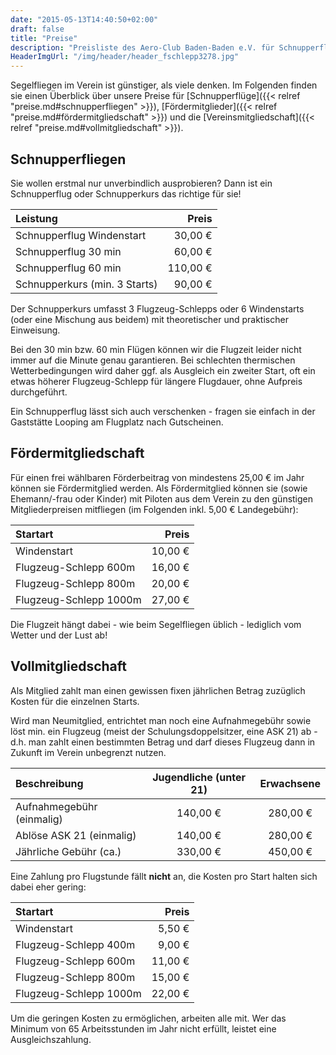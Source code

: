 ```yaml
---
date: "2015-05-13T14:40:50+02:00"
draft: false
title: "Preise"
description: "Preisliste des Aero-Club Baden-Baden e.V. für Schnupperflüge, Fördermitgliedschaft und Vereinsmitgliedschaft."
HeaderImgUrl: "/img/header/header_fschlepp3278.jpg"
---
```


Segelfliegen im Verein ist günstiger, als viele denken. Im Folgenden finden sie einen Überblick über unsere Preise für [Schnupperflüge]({{< relref "preise.md#schnupperfliegen" >}}), [Fördermitglieder]({{< relref "preise.md#fördermitgliedschaft" >}}) und die [Vereinsmitgliedschaft]({{< relref "preise.md#vollmitgliedschaft" >}}).

Schnupperfliegen
----------------
Sie wollen erstmal nur unverbindlich ausprobieren? Dann ist ein Schnupperflug oder Schnupperkurs das richtige für sie!

| Leistung                      |    Preis |
| :---------------------------- | -------: |
| Schnupperflug Windenstart     |  30,00 € |
| Schnupperflug 30 min          |  60,00 € |
| Schnupperflug 60 min          | 110,00 € |
| Schnupperkurs (min. 3 Starts) |  90,00 € |

Der Schnupperkurs umfasst 3 Flugzeug-Schlepps oder 6 Windenstarts (oder eine Mischung aus beidem) mit theoretischer und praktischer Einweisung.

Bei den 30 min bzw. 60 min Flügen können wir die Flugzeit leider nicht immer auf die Minute genau garantieren. Bei schlechten thermischen Wetterbedingungen wird daher ggf. als Ausgleich ein zweiter Start, oft ein etwas höherer Flugzeug-Schlepp für längere Flugdauer, ohne Aufpreis durchgeführt.

Ein Schnupperflug lässt sich auch verschenken - fragen sie einfach in der Gaststätte Looping am Flugplatz nach Gutscheinen.

Fördermitgliedschaft
--------------------

Für einen frei wählbaren Förderbeitrag von mindestens 25,00 € im Jahr können sie Fördermitglied werden.
Als Fördermitglied können sie (sowie Ehemann/-frau oder Kinder) mit Piloten aus dem Verein zu den günstigen Mitgliederpreisen mitfliegen (im Folgenden inkl. 5,00 € Landegebühr):  

| Startart                |    Preis |
| :---------------------- | -------: |
| Windenstart             |  10,00 € |
| Flugzeug-Schlepp 600m   |  16,00 € |
| Flugzeug-Schlepp 800m   |  20,00 € |
| Flugzeug-Schlepp 1000m  |  27,00 € |

Die Flugzeit hängt dabei - wie beim Segelfliegen üblich - lediglich vom Wetter und der Lust ab!

Vollmitgliedschaft
------------------

Als Mitglied zahlt man einen gewissen fixen jährlichen Betrag zuzüglich Kosten für die einzelnen Starts.

Wird man Neumitglied, entrichtet man noch eine Aufnahmegebühr sowie löst min. ein Flugzeug (meist der Schulungsdoppelsitzer, eine ASK 21) ab - d.h. man zahlt einen bestimmten Betrag und darf dieses Flugzeug dann in Zukunft im Verein unbegrenzt nutzen.

| Beschreibung              | Jugendliche (unter 21) | Erwachsene |
| :------------------------ | :--------------------: | :--------: |
| Aufnahmegebühr (einmalig) | 140,00 €               | 280,00 €   |
| Ablöse ASK 21 (einmalig)  | 140,00 €               | 280,00 €   |
| Jährliche Gebühr (ca.)    | 330,00 €               | 450,00 €   |

Eine Zahlung pro Flugstunde fällt **nicht** an, die Kosten pro Start halten sich dabei eher gering:

| Startart                 | Preis   |
| :----------------------- | ------: |
| Windenstart              |  5,50 € |
| Flugzeug-Schlepp 400m    |  9,00 € |
| Flugzeug-Schlepp 600m    | 11,00 € |
| Flugzeug-Schlepp 800m    | 15,00 € |
| Flugzeug-Schlepp 1000m   | 22,00 € |

Um die geringen Kosten zu ermöglichen, arbeiten alle mit. Wer das Minimum von 65 Arbeitsstunden im Jahr nicht erfüllt, leistet eine Ausgleichszahlung.
